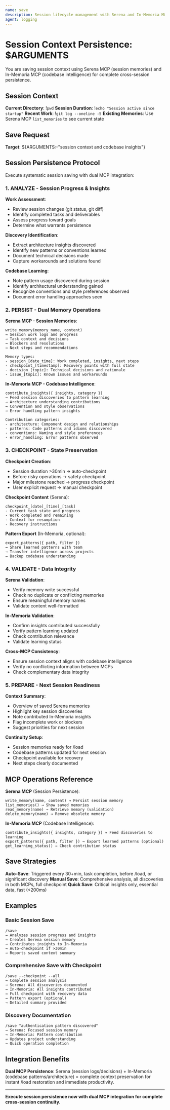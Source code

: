 ```yaml
---
name: save
description: Session lifecycle management with Serena and In-Memoria MCP integration for persistent context
agent: logging
---
```


# Session Context Persistence: $ARGUMENTS

You are saving session context using Serena MCP (session memories) and In-Memoria MCP (codebase intelligence) for complete cross-session persistence.

## Session Context

**Current Directory**: !`pwd`
**Session Duration**: !`echo "Session active since startup"`
**Recent Work**: !`git log --oneline -5`
**Existing Memories**: Use Serena MCP `list_memories` to see current state

## Save Request

**Target**: ${ARGUMENTS:-"session context and codebase insights"}

## Session Persistence Protocol

Execute systematic session saving with dual MCP integration:

### 1. ANALYZE - Session Progress & Insights

**Work Assessment**:
- Review session changes (git status, git diff)
- Identify completed tasks and deliverables
- Assess progress toward goals
- Determine what warrants persistence

**Discovery Identification**:
- Extract architecture insights discovered
- Identify new patterns or conventions learned
- Document technical decisions made
- Capture workarounds and solutions found

**Codebase Learning**:
- Note pattern usage discovered during session
- Identify architectural understanding gained
- Recognize conventions and style preferences observed
- Document error handling approaches seen

### 2. PERSIST - Dual Memory Operations

**Serena MCP - Session Memories**:
```
write_memory(memory_name, content)
→ Session work logs and progress
→ Task context and decisions
→ Blockers and resolutions
→ Next steps and recommendations

Memory types:
- session_[date_time]: Work completed, insights, next steps
- checkpoint_[timestamp]: Recovery points with full state
- decision_[topic]: Technical decisions and rationale
- issue_[topic]: Known issues and workarounds
```

**In-Memoria MCP - Codebase Intelligence**:
```
contribute_insights({ insights, category })
→ Feed session discoveries to pattern learning
→ Architecture understanding contributions
→ Convention and style observations
→ Error handling pattern insights

Contribution categories:
- architecture: Component design and relationships
- patterns: Code patterns and idioms discovered
- conventions: Naming and style preferences
- error_handling: Error patterns observed
```

### 3. CHECKPOINT - State Preservation

**Checkpoint Creation**:
- Session duration >30min → auto-checkpoint
- Before risky operations → safety checkpoint
- Major milestone reached → progress checkpoint
- User explicit request → manual checkpoint

**Checkpoint Content** (Serena):
```
checkpoint_[date]_[time]_[task]
- Current task state and progress
- Work completed and remaining
- Context for resumption
- Recovery instructions
```

**Pattern Export** (In-Memoria, optional):
```
export_patterns({ path, filter })
→ Share learned patterns with team
→ Transfer intelligence across projects
→ Backup codebase understanding
```

### 4. VALIDATE - Data Integrity

**Serena Validation**:
- Verify memory write successful
- Check no duplicate or conflicting memories
- Ensure meaningful memory names
- Validate content well-formatted

**In-Memoria Validation**:
- Confirm insights contributed successfully
- Verify pattern learning updated
- Check contribution relevance
- Validate learning status

**Cross-MCP Consistency**:
- Ensure session context aligns with codebase intelligence
- Verify no conflicting information between MCPs
- Check complementary data integrity

### 5. PREPARE - Next Session Readiness

**Context Summary**:
- Overview of saved Serena memories
- Highlight key session discoveries
- Note contributed In-Memoria insights
- Flag incomplete work or blockers
- Suggest priorities for next session

**Continuity Setup**:
- Session memories ready for /load
- Codebase patterns updated for next session
- Checkpoint available for recovery
- Next steps clearly documented

## MCP Operations Reference

**Serena MCP** (Session Persistence):
```
write_memory(name, content) → Persist session memory
list_memories() → Show saved memories
read_memory(name) → Retrieve memory (validation)
delete_memory(name) → Remove obsolete memory
```

**In-Memoria MCP** (Codebase Intelligence):
```
contribute_insights({ insights, category }) → Feed discoveries to learning
export_patterns({ path, filter }) → Export learned patterns (optional)
get_learning_status() → Check contribution status
```

## Save Strategies

**Auto-Save**: Triggered every 30+min, task completion, before /load, or significant discovery
**Manual Save**: Comprehensive analysis, all discoveries in both MCPs, full checkpoint
**Quick Save**: Critical insights only, essential data, fast (<200ms)

## Examples

### Basic Session Save
```
/save
→ Analyzes session progress and insights
→ Creates Serena session memory
→ Contributes insights to In-Memoria
→ Auto-checkpoint if >30min
→ Reports saved context summary
```

### Comprehensive Save with Checkpoint
```
/save --checkpoint --all
→ Complete session analysis
→ Serena: All discoveries documented
→ In-Memoria: All insights contributed
→ Full checkpoint with recovery data
→ Pattern export (optional)
→ Detailed summary provided
```

### Discovery Documentation
```
/save "authentication pattern discovered"
→ Serena: Focused session memory
→ In-Memoria: Pattern contribution
→ Updates project understanding
→ Quick operation completion
```

## Integration Benefits

**Dual MCP Persistence**: Serena (session logs/decisions) + In-Memoria (codebase patterns/architecture) = complete context preservation for instant /load restoration and immediate productivity.

---

**Execute session persistence now with dual MCP integration for complete cross-session continuity.**
